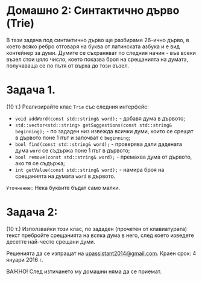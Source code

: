 ﻿# Домашно 2: Синтактично дърво (Trie)


В тази задача под синтактично дърво ще разбираме 26-ично дърво, в което всяко ребро отговаря на буква от латинската азбука и е вид контейнер за думи. Думите се съхраняват по следния начин - във всеки възел стои цяло число, което показва броя на срещанията на думата, получаваща се по пътя от върха до този възел.



# Задача 1.
(10 т.) Реализирайте клас ```Trie``` със следния интерфейс:
* ```void addWord(const std::string& word);``` - добавя дума в дървото;
* ```std::vector<std::string> getSuggestions(const std::string& beginning);``` - по зададен низ извежда всички думи, които се срещат в дървото поне 1 път и започват с ```beginning```;
* ```bool find(const std::string& word);``` - проверява дали дадената дума ```word``` се съдържа поне 1 път в дървото;
* ```bool remove(const std::string& word);``` - премахва дума от дървото, ако тя се съдържа;
* ```int getValue(const std::string& word);``` - намира броя на срещанията на думата ```word``` в дървото.

```Уточнение:``` Нека буквите бъдат само малки.



# Задача 2:
(10 т.) Използвайки този клас, по зададен (прочетен от клавиатурата) текст пребройте срещанията на всяка дума в него, след което изведете десетте най-често срещани думи.



Решенията да се изпращат на upassistant2014@gmail.com.
Краен срок: 4 януари 2016 г.

ВАЖНО! След изтичането му домашни няма да се приемат.